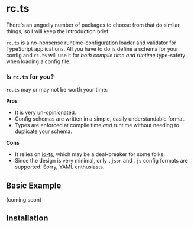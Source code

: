 # rc.ts
There's an ungodly number of packages to choose from that do similar things, so I will keep the introduction brief:

`rc.ts` is a no-nonsense runtime-configuration loader and validator for TypeScript applications.  All you have to do is define a schema for your config and `rc.ts` will use it for _both compile time and runtime_ type-safety when loading a config file.

### Is `rc.ts` for you?
`rc.ts` may or may not be worth your time:

**Pros**
* It is very un-opinionated.
* Config schemas are written in a simple, easily understandable format.
* Types are enforced at compile time _and_ runtime without needing to duplicate your schema.

**Cons**
* It relies on [io-ts](https://github.com/gcanti/io-ts), which may be a deal-breaker for some folks.
* Since the design is very minimal, only `.json` and `.js` config formats are supported.  Sorry, YAML enthusiasts.

## Basic Example
(coming soon)

## Installation
